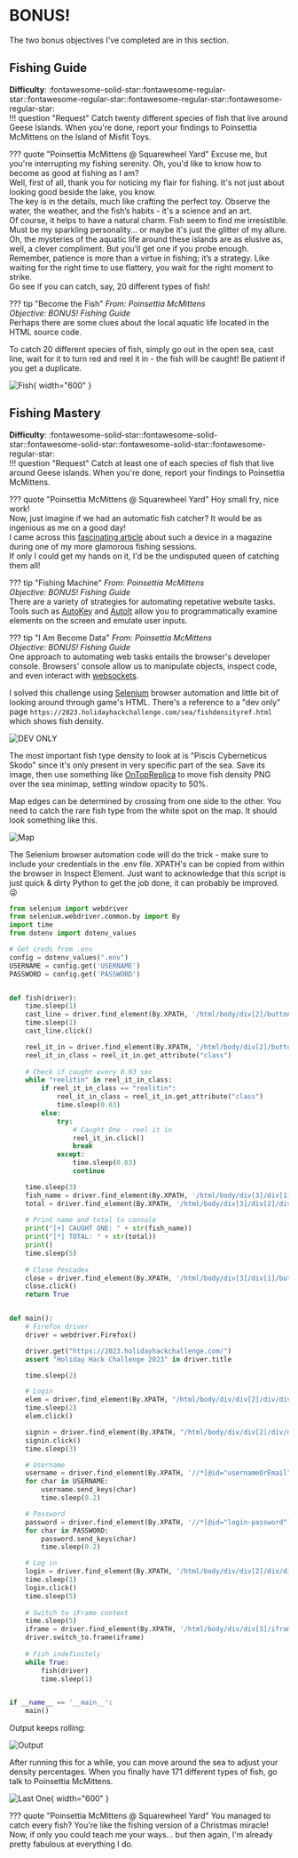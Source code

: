 # BONUS!

The two bonus objectives I've completed are in this section.

## Fishing Guide
**Difficulty**: :fontawesome-solid-star::fontawesome-regular-star::fontawesome-regular-star::fontawesome-regular-star::fontawesome-regular-star:<br/>
!!! question "Request"
    Catch twenty different species of fish that live around Geese Islands. When you're done, report your findings to Poinsettia McMittens on the Island of Misfit Toys.

??? quote "Poinsettia McMittens @ Squarewheel Yard"
    Excuse me, but you're interrupting my fishing serenity. Oh, you'd like to know how to become as good at fishing as I am?<br/>
    Well, first of all, thank you for noticing my flair for fishing. It's not just about looking good beside the lake, you know.<br/>
    The key is in the details, much like crafting the perfect toy. Observe the water, the weather, and the fish’s habits - it's a science and an art.<br/>
    Of course, it helps to have a natural charm. Fish seem to find me irresistible. Must be my sparkling personality... or maybe it's just the glitter of my allure.<br/>
    Oh, the mysteries of the aquatic life around these islands are as elusive as, well, a clever compliment. But you'll get one if you probe enough.<br/>
    Remember, patience is more than a virtue in fishing; it’s a strategy. Like waiting for the right time to use flattery, you wait for the right moment to strike.<br/>
    Go see if you can catch, say, 20 different types of fish!

??? tip "Become the Fish"
    <i>From: Poinsettia McMittens<br/>
    Objective: BONUS! Fishing Guide</i><br/>
    Perhaps there are some clues about the local aquatic life located in the HTML source code.


To catch 20 different species of fish, simply go out in the open sea, cast line, wait for it to turn red and reel it in - the fish will be caught!
Be patient if you get a duplicate. 

![Fish](./img/misc/fish.jpg){ width="600" }


## Fishing Mastery
**Difficulty**: :fontawesome-solid-star::fontawesome-solid-star::fontawesome-solid-star::fontawesome-solid-star::fontawesome-regular-star:<br/>
!!! question "Request"
    Catch at least one of each species of fish that live around Geese islands. When you're done, report your findings to Poinsettia McMittens.

??? quote "Poinsettia McMittens @ Squarewheel Yard"
    Hoy small fry, nice work!<br/>
    Now, just imagine if we had an automatic fish catcher? It would be as ingenious as me on a good day!<br/>
    I came across this [fascinating article](https://www.redhat.com/sysadmin/getting-started-socat) about such a device in a magazine during one of my more glamorous fishing sessions.<br/>
    If only I could get my hands on it, I'd be the undisputed queen of catching them all!

    
??? tip "Fishing Machine"
    <i>From: Poinsettia McMittens<br/>
    Objective: BONUS! Fishing Guide</i><br/>
    There are a variety of strategies for automating repetative website tasks. Tools such as [AutoKey](https://github.com/autokey/autokey) and [AutoIt](https://www.autoitscript.com/site/) allow you to programmatically examine elements on the screen and emulate user inputs.
    
??? tip "I Am Become Data"
    <i>From: Poinsettia McMittens<br/>
    Objective: BONUS! Fishing Guide</i><br/>
    One approach to automating web tasks entails the browser's developer console. Browsers' console allow us to manipulate objects, inspect code, and even interact with [websockets](https://javascript.info/websocket).


I solved this challenge using [Selenium](https://www.selenium.dev/) browser automation and little bit of looking around through game's HTML.
There's a reference to a "dev only" page `https://2023.holidayhackchallenge.com/sea/fishdensityref.html` which shows fish density.

![DEV ONLY](./img/misc/devonly.jpg)

The most important fish type density to look at is "Piscis Cyberneticus Skodo" since it's only present in very specific part of the sea.
Save its image, then use something like [OnTopReplica](https://github.com/LorenzCK/OnTopReplica) to move fish density PNG over the sea minimap,
setting window opacity to 50%. 

Map edges can be determined by crossing from one side to the other. You need to catch the rare fish type from the white spot on the map. It should look something like this.

![Map](./img/misc/map.jpg)

The Selenium browser automation code will do the trick - make sure to include your credentials in the .env file.
XPATH's can be copied from within the browser in Inspect Element. Just want to acknowledge that this script is just
quick & dirty Python to get the job done, it can probably be improved. 😜 

```python linenums="1" title="fishing.py"
from selenium import webdriver
from selenium.webdriver.common.by import By
import time
from dotenv import dotenv_values

# Get creds from .env
config = dotenv_values(".env")
USERNAME = config.get('USERNAME')
PASSWORD = config.get('PASSWORD')


def fish(driver):
    time.sleep(1)
    cast_line = driver.find_element(By.XPATH, '/html/body/div[2]/button[2]')
    time.sleep(1)
    cast_line.click()

    reel_it_in = driver.find_element(By.XPATH, '/html/body/div[2]/button[3]')
    reel_it_in_class = reel_it_in.get_attribute("class")
    
    # Check if caught every 0.03 sec
    while "reelitin" in reel_it_in_class:
        if reel_it_in_class == "reelitin":
            reel_it_in_class = reel_it_in.get_attribute("class")
            time.sleep(0.03)
        else:
            try:
                # Caught One - reel it in
                reel_it_in.click()
                break
            except:
                time.sleep(0.03)
                continue

    time.sleep(3)
    fish_name = driver.find_element(By.XPATH, '/html/body/div[3]/div[1]/h3').text
    total = driver.find_element(By.XPATH, '/html/body/div[3]/div[2]/div/span').text
    
    # Print name and total to console
    print("[+] CAUGHT ONE: " + str(fish_name))
    print("[*] TOTAL: " + str(total))
    print()
    time.sleep(5)
    
    # Close Pescadex
    close = driver.find_element(By.XPATH, '/html/body/div[3]/div[1]/button[1]')
    close.click()
    return True


def main():
    # Firefox driver
    driver = webdriver.Firefox()

    driver.get("https://2023.holidayhackchallenge.com/")
    assert "Holiday Hack Challenge 2023" in driver.title

    time.sleep(2)

    # Login
    elem = driver.find_element(By.XPATH, "/html/body/div/div[2]/div/div[1]/a")
    time.sleep(2)
    elem.click()

    signin = driver.find_element(By.XPATH, "/html/body/div/div[2]/div/div[2]/a[2]")
    signin.click()
    time.sleep(3)

    # Username
    username = driver.find_element(By.XPATH, '//*[@id="usernameOrEmail"]')
    for char in USERNAME:
        username.send_keys(char)
        time.sleep(0.2)

    # Password
    password = driver.find_element(By.XPATH, '//*[@id="login-password"]')
    for char in PASSWORD:
        password.send_keys(char)
        time.sleep(0.2)

    # Log in
    login = driver.find_element(By.XPATH, '/html/body/div/div[2]/div/div[3]/div[2]/form[1]/ul/li[3]/button')
    time.sleep(1)
    login.click()
    time.sleep(5)
    
    # Switch to iFrame context
    time.sleep(5)
    iframe = driver.find_element(By.XPATH, '/html/body/div/div[3]/iframe')
    driver.switch_to.frame(iframe)
    
    # Fish indefinitely
    while True:
        fish(driver)
        time.sleep(1)


if __name__ == '__main__':
    main()
```

Output keeps rolling:

![Output](./img/misc/output.jpg)

After running this for a while, you can move around the sea to adjust your density percentages.
When you finally have 171 different types of fish, go talk to Poinsettia McMittens.

![Last One](./img/misc/171.jpg){ width="600" }

??? quote "Poinsettia McMittens @ Squarewheel Yard"
    You managed to catch every fish? You're like the fishing version of a Christmas miracle!<br/>
    Now, if only you could teach me your ways... but then again, I'm already pretty fabulous at everything I do.